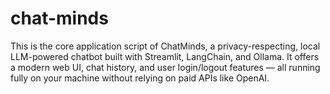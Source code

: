 # chat-minds
This is the core application script of ChatMinds, a privacy-respecting, local LLM-powered chatbot built with Streamlit, LangChain, and Ollama. It offers a modern web UI, chat history, and user login/logout features — all running fully on your machine without relying on paid APIs like OpenAI.
